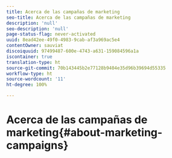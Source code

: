 ```yaml
---
title: Acerca de las campañas de marketing
seo-title: Acerca de las campañas de marketing
description: 'null'
seo-description: 'null'
page-status-flag: never-activated
uuid: 8ead42ee-49f0-4983-9cab-af3a969ac5e4
contentOwner: sauviat
discoiquuid: 97499487-600e-4743-a631-159084596a1a
iscontainer: true
translation-type: ht
source-git-commit: 70b143445b2e77128b9404e35d96b39694d55335
workflow-type: ht
source-wordcount: '11'
ht-degree: 100%

---
```



# Acerca de las campañas de marketing{#about-marketing-campaigns}

